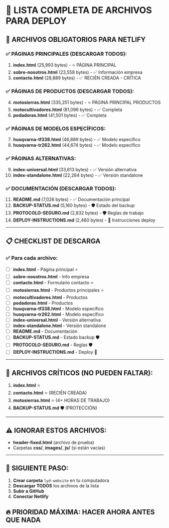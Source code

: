 # 📁 LISTA COMPLETA DE ARCHIVOS PARA DEPLOY

## 🚨 ARCHIVOS OBLIGATORIOS PARA NETLIFY

### ✅ **PÁGINAS PRINCIPALES** (DESCARGAR TODOS):
1. **index.html** (25,993 bytes) - ⭐ PÁGINA PRINCIPAL
2. **sobre-nosotros.html** (23,558 bytes) - ✅ Información empresa  
3. **contacto.html** (28,889 bytes) - ✅ RECIÉN CREADA - CRÍTICA

### ✅ **PÁGINAS DE PRODUCTOS** (DESCARGAR TODOS):
4. **motosierras.html** (335,251 bytes) - ⭐ PÁGINA PRINCIPAL PRODUCTOS
5. **motocultivadores.html** (81,096 bytes) - ✅ Completa
6. **podadoras.html** (41,501 bytes) - ✅ Completa

### ✅ **PÁGINAS DE MODELOS ESPECÍFICOS**:
7. **husqvarna-tf338.html** (46,889 bytes) - ✅ Modelo específico
8. **husqvarna-tr262.html** (44,674 bytes) - ✅ Modelo específico

### ✅ **PÁGINAS ALTERNATIVAS**:
9. **index-universal.html** (33,613 bytes) - ✅ Versión alternativa
10. **index-standalone.html** (22,284 bytes) - ✅ Versión standalone

### ✅ **DOCUMENTACIÓN** (DESCARGAR TODOS):
11. **README.md** (7,026 bytes) - ✅ Documentación principal
12. **BACKUP-STATUS.md** (5,160 bytes) - 🛡️ Estado del backup  
13. **PROTOCOLO-SEGURO.md** (2,832 bytes) - 🛡️ Reglas de trabajo
14. **DEPLOY-INSTRUCTIONS.md** (2,460 bytes) - 🚀 Instrucciones deploy

---

## 📋 CHECKLIST DE DESCARGA

### ✅ Para cada archivo:
- [ ] **index.html** - Página principal ⭐
- [ ] **sobre-nosotros.html** - Info empresa
- [ ] **contacto.html** - Formulario contacto ⭐  
- [ ] **motosierras.html** - Productos principales ⭐
- [ ] **motocultivadores.html** - Productos  
- [ ] **podadoras.html** - Productos
- [ ] **husqvarna-tf338.html** - Modelo específico
- [ ] **husqvarna-tr262.html** - Modelo específico
- [ ] **index-universal.html** - Versión alternativa
- [ ] **index-standalone.html** - Versión standalone
- [ ] **README.md** - Documentación
- [ ] **BACKUP-STATUS.md** - Estado backup 🛡️
- [ ] **PROTOCOLO-SEGURO.md** - Reglas 🛡️
- [ ] **DEPLOY-INSTRUCTIONS.md** - Deploy 🚀

---

## 🎯 ARCHIVOS CRÍTICOS (NO PUEDEN FALTAR):
1. **index.html** ⭐
2. **contacto.html** ⭐ (RECIÉN CREADA)
3. **motosierras.html** ⭐ (4+ HORAS DE TRABAJO)
4. **BACKUP-STATUS.md** 🛡️ (PROTECCIÓN)

---

## ⚠️ IGNORAR ESTOS ARCHIVOS:
- **header-fixed.html** (archivo de prueba)
- Carpetas **css/**, **images/**, **js/** (si están vacías)

---

## 🚀 SIGUIENTE PASO:
1. **Crear carpeta** `lyd-website` en tu computadora
2. **Descargar TODOS** los archivos de la lista
3. **Subir a GitHub**
4. **Conectar Netlify**

## 🔥 PRIORIDAD MÁXIMA: HACER AHORA ANTES QUE NADA